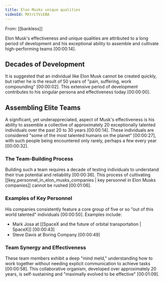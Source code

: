 ```yaml
---
title: Elon Musks unique qualities
videoId: MXtrLYViEBA
---
```


From: [[bankless]] <br/> 

Elon Musk's effectiveness and unique qualities are attributed to a long period of development and his exceptional ability to assemble and cultivate high-performing teams <a class="yt-timestamp" data-t="00:00:14">[00:00:14]</a>.

## Decades of Development
It is suggested that an individual like Elon Musk cannot be created quickly, but rather he is the result of 50 years of "pain, suffering, work compounding" <a class="yt-timestamp" data-t="00:00:02">[00:00:02]</a>. This extensive period of development contributes to his singular persona and effectiveness today <a class="yt-timestamp" data-t="00:00:00">[00:00:00]</a>.

## Assembling Elite Teams
A significant, yet underappreciated, aspect of Musk's effectiveness is his ability to assemble a collective of approximately 20 exceptionally talented individuals over the past 20 to 30 years <a class="yt-timestamp" data-t="00:00:14">[00:00:14]</a>. These individuals are considered "some of the most talented humans on the planet" <a class="yt-timestamp" data-t="00:00:27">[00:00:27]</a>, with such people being encountered only rarely, perhaps a few every year <a class="yt-timestamp" data-t="00:00:32">[00:00:32]</a>.

### The Team-Building Process
Building such a team requires a decade of testing individuals to understand their true potential and reliability <a class="yt-timestamp" data-t="00:00:36">[00:00:36]</a>. This process of cultivating [[key_personnel_in_elon_musks_companies | key personnel in Elon Musks companies]] cannot be rushed <a class="yt-timestamp" data-t="00:01:06">[00:01:06]</a>.

### Examples of Key Personnel
His companies consistently feature a core group of five or so "out of this world talented" individuals <a class="yt-timestamp" data-t="00:00:50">[00:00:50]</a>. Examples include:
*   Mark Josa at [[SpaceX and the future of orbital transportation | SpaceX]] <a class="yt-timestamp" data-t="00:00:43">[00:00:43]</a>
*   Steve Davis at Boring Company <a class="yt-timestamp" data-t="00:00:49">[00:00:49]</a>

### Team Synergy and Effectiveness
These team members exhibit a deep "mind meld," understanding how to work together without needing explicit communication to achieve tasks <a class="yt-timestamp" data-t="00:00:58">[00:00:58]</a>. This collaborative organism, developed over approximately 20 years, is self-sustaining and "maximally evolved to be effective" <a class="yt-timestamp" data-t="00:01:09">[00:01:09]</a>.